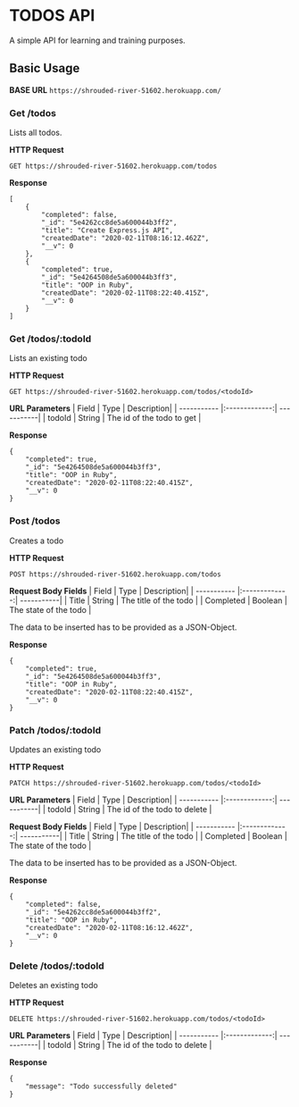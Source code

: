 # TODOS API

A simple API for learning and training purposes.

## Basic Usage

**BASE URL** `https://shrouded-river-51602.herokuapp.com/`

### Get /todos
Lists all todos.

**HTTP Request**
```
GET https://shrouded-river-51602.herokuapp.com/todos
````
**Response**
```
[
    {
        "completed": false,
        "_id": "5e4262cc8de5a600044b3ff2",
        "title": "Create Express.js API",
        "createdDate": "2020-02-11T08:16:12.462Z",
        "__v": 0
    },
    {
        "completed": true,
        "_id": "5e4264508de5a600044b3ff3",
        "title": "OOP in Ruby",
        "createdDate": "2020-02-11T08:22:40.415Z",
        "__v": 0
    }
]
```

### Get /todos/:todoId
Lists an existing todo

**HTTP Request**

```
GET https://shrouded-river-51602.herokuapp.com/todos/<todoId>
```

**URL Parameters**
| Field        | Type | Description|
| -----------  |:-------------:| -----------|
| todoId      | String | The id of the todo to get |

**Response**
```
{
    "completed": true,
    "_id": "5e4264508de5a600044b3ff3",
    "title": "OOP in Ruby",
    "createdDate": "2020-02-11T08:22:40.415Z",
    "__v": 0
}
```


### Post /todos
Creates a todo

**HTTP Request**

```
POST https://shrouded-river-51602.herokuapp.com/todos
```

**Request Body Fields**
| Field        | Type | Description|
| -----------  |:-------------:| -----------|
| Title      | String | The title of the todo |
| Completed | Boolean | The state of the todo |

The data to be inserted has to be provided as a JSON-Object.

**Response**
```
{
    "completed": true,
    "_id": "5e4264508de5a600044b3ff3",
    "title": "OOP in Ruby",
    "createdDate": "2020-02-11T08:22:40.415Z",
    "__v": 0
}
```

### Patch /todos/:todoId
Updates an existing todo

**HTTP Request**

```
PATCH https://shrouded-river-51602.herokuapp.com/todos/<todoId>
```

**URL Parameters**
| Field        | Type | Description|
| -----------  |:-------------:| -----------|
| todoId      | String | The id of the todo to delete |

**Request Body Fields**
| Field        | Type | Description|
| -----------  |:-------------:| -----------|
| Title      | String | The title of the todo |
| Completed | Boolean | The state of the todo |

The data to be inserted has to be provided as a JSON-Object.

**Response**
```
{
    "completed": false,
    "_id": "5e4262cc8de5a600044b3ff2",
    "title": "OOP in Ruby",
    "createdDate": "2020-02-11T08:16:12.462Z",
    "__v": 0
}
```

### Delete /todos/:todoId
Deletes an existing todo

**HTTP Request**

```
DELETE https://shrouded-river-51602.herokuapp.com/todos/<todoId>
```

**URL Parameters**
| Field        | Type | Description|
| -----------  |:-------------:| -----------|
| todoId      | String | The id of the todo to delete |

**Response**
```
{
    "message": "Todo successfully deleted"
}
```
